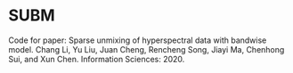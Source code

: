 # SUBM
Code for paper: Sparse unmixing of hyperspectral data with bandwise model. Chang Li, Yu Liu, Juan Cheng, Rencheng Song, Jiayi Ma, Chenhong Sui, and Xun Chen. Information Sciences: 2020.
